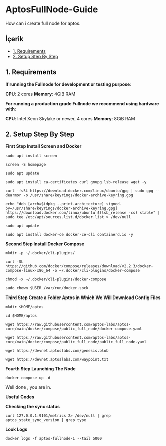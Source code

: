 # AptosFullNode-Guide
How can i create full node for aptos.

## <a name='İçerik'></a>İçerik

* [1. Requirements](#1-requirements)
* [2. Setup Step By Step](#2-setup-guide-step-by-step)

## 1. Requirements

**If running the Fullnode for development or testing purpose**:

**CPU**: 2 cores
**Memory**: 4GiB RAM

**For running a production grade Fullnode we recommend using hardware with**:

**CPU**: Intel Xeon Skylake or newer, 4 cores
**Memory**: 8GiB RAM

## 2. Setup Step By Step

**First Step Install Screen and Docker**

```sudo apt install screen```

```screen -S homepage```

```sudo apt update```

```sudo apt install ca-certificates curl gnupg lsb-release wget -y```

```curl -fsSL https://download.docker.com/linux/ubuntu/gpg | sudo gpg --dearmor -o /usr/share/keyrings/docker-archive-keyring.gpg```

```echo "deb [arch=$(dpkg --print-architecture) signed-by=/usr/share/keyrings/docker-archive-keyring.gpg] https://download.docker.com/linux/ubuntu $(lsb_release -cs) stable" | sudo tee /etc/apt/sources.list.d/docker.list > /dev/null```

```sudo apt update```

```sudo apt install docker-ce docker-ce-cli containerd.io -y```


**Second Step Install Docker Compose**

```mkdir -p ~/.docker/cli-plugins/```

```curl -SL https://github.com/docker/compose/releases/download/v2.2.3/docker-compose-linux-x86_64 -o ~/.docker/cli-plugins/docker-compose```

```chmod +x ~/.docker/cli-plugins/docker-compose```

```sudo chown $USER /var/run/docker.sock```

**Third Step Create a Folder Aptos in Which We Will Download Config Files**

```mkdir $HOME/aptos```

```cd $HOME/aptos```

```wget https://raw.githubusercontent.com/aptos-labs/aptos-core/main/docker/compose/public_full_node/docker-compose.yaml```

```wget https://raw.githubusercontent.com/aptos-labs/aptos-core/main/docker/compose/public_full_node/public_full_node.yaml```

```wget https://devnet.aptoslabs.com/genesis.blob```

```wget https://devnet.aptoslabs.com/waypoint.txt```

**Fourth Step Launching The Node**

```docker compose up -d```

Well done , you are in.

**Useful Codes**

**Checking the sync status**

```curl 127.0.0.1:9101/metrics 2> /dev/null | grep aptos_state_sync_version | grep type```

**Look Logs**

```docker logs -f aptos-fullnode-1 --tail 5000```
